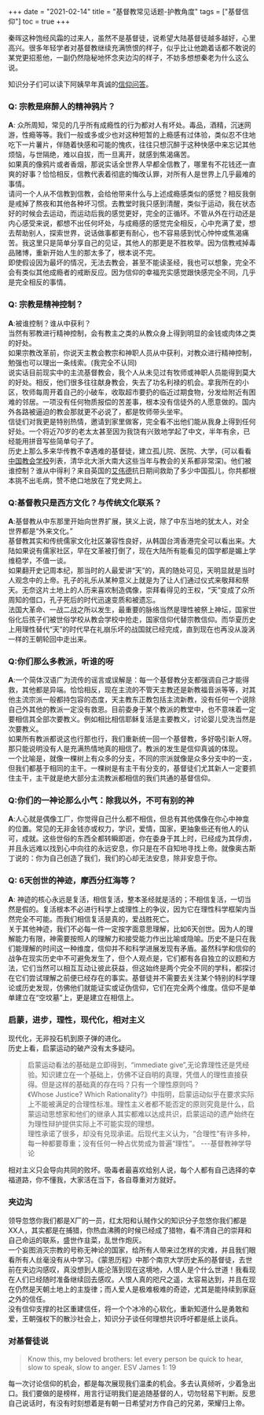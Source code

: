 +++ 
date = "2021-02-14"
title = "基督教常见话题-护教角度"
tags = ["基督信仰"]
toc = true
+++

秦晖这种饱经风霜的过来人，虽然不是基督徒，说希望大陆基督徒越多越好，心里高兴。很多年轻学者对基督教继续充满愤恨的样子，似乎比让他跪着话都不敢说的某党更招惹他，一副仍然隐秘地怀念夹边沟的样子，不妨多想想秦老为什么这么说。

知识分子们可以读下阿姨早年真诚的[信仰问答](https://liuzhongjing.medium.com/%E9%97%9C%E6%96%BC%E4%BF%A1%E4%BB%B0%E7%9A%84%E8%8B%A5%E5%B9%B2%E7%AD%94%E5%95%8F-e64ab8c645d)。

### **Q: 宗教是麻醉人的精神鸦片？**  
**A**: 众所周知，常见的几乎所有成瘾性的行为都对人有坏处。毒品，酒精，沉迷网游，性瘾等等。我们一般或多或少也对这种短暂的上瘾感有过体验，类似忍不住地吃下一片薯片，伴随着快感和可能的愧疚，往往只想沉醉于这种快感中来忘记其他烦恼，与世隔绝，难以自拔，而一旦离开，就感到焦渴痛苦。  
如果真的像鸦片或者香烟，那说实话全世界人早都全信教了，哪里有不花钱还一直爽的好事？恰恰相反，信教代表着彻底的悔改认罪，对所有人是世界上几乎最难的事情。  
请问一个人从不信教到信教，会给他带来什么与上述成瘾感类似的感觉？相反我倒是戒掉了熬夜和其他各种坏习惯。去教堂时我只感到清醒，类似于运动，我在状态好的时候会去运动，而运动后我的感觉更好，完全的正循环。不管从外在行动还是内心感受来说，都想不出任何坏处，与成瘾感的感觉完全相反，心中充满了爱，想去帮助别人，探索世界，说话做事都更有耐心，也不容易感到忧心忡忡或焦渴痛苦。我这里只是简单分享自己的见证，其他人的那更是不胜枚举。因为信教戒掉毒品赌博，重新开始人生的那太多了，根本说不完。  
即使假设因为最坏的情况，无法去教会，甚至不能读圣经，我也可以想象，完全不会有类似其他成瘾者的戒断反应。因为信仰的幸福充实感觉跟快感完全不同，几乎是完全相反的事情。
### **Q: 宗教是精神控制？**  
**A**:被谁控制？谁从中获利？   
当然有邪教进行精神控制，会有教主之类的从教众身上得到明显的金钱或肉体之类的好处。  
如果宗教改革前，你说天主教会教宗和神职人员从中获利，对教众进行精神控制，勉强也可以理出一条线索。(我完全不认同)  
说实话目前现实中的主流基督教会，我个人从未见过有牧师或神职人员能得到莫大的好处。相反，他们很多往往献身教会，失去了功名利禄的机会。拿我所在的小区，牧师每周开着自己的小破车，收取超市要扔的临近过期食物，分发给附近有困难的邻居。一项没有任何物质报偿的苦差事，根本没有信徒外的人愿意做的。国内外各路被逼迫的教会那就更不必说了，都是牧师带头坐牢。  
信徒们对我更是特别热情，邀请到家里做客，完全看不出他们能从我身上得到任何好处。一个将近70岁的老太太甚至因为我饶有兴致地学起了中文，半年有余，已经能用拼音写些简单句子了。  
历史上那么多来华传教不幸遇难的基督徒，建立孤儿院、医院、大学，(可以看看[中国教会学校](https://zh.wikipedia.org/wiki/%E4%B8%AD%E5%9C%8B%E6%95%99%E6%9C%83%E5%AD%B8%E6%A0%A1%E5%88%97%E8%A1%A8)列表，清华北大浙大南大这些当年与教会的关系都非常深)。他们被谁控制？谁从中得利？来自英国的[艾伟德](https://zh.wikipedia.org/wiki/%E6%A0%BC%E6%8B%89%E8%92%82%E4%B8%9D%C2%B7%E8%89%BE%E4%BC%9F%E5%BE%B7)抗日期间救助了多少中国孤儿，你共都根本挑不出毛病，赞不绝口地放在了党史网上。

### **Q:基督教只是西方文化？与传统文化联系？**  
**A**:基督教从中东那里开始向世界扩展，狭义上说，除了中东当地的犹太人，对全世界都是“外来文化。”  
基督教其实和传统儒家文化社区兼容性良好，从韩国台湾香港完全可以看出来。大陆如果说有儒家社区，早在文革被打倒了，现在大陆所有能看见的国学都是媚上学维稳学，不值一谈。  
如果翻开史记周本纪，那当时的人最爱讲“天”的，真的随处可见，天明显就是当时人观念中的上帝。孔子的礼乐从某种意义上就是为了让人们通过仪式来敬拜和祭天。无奈这片土地上的人历来喜欢制造偶像，崇拜看得见的王权，“天”变成了众所周知的借口，孔子死后的时代迅速变质和被遗忘。  
法国大革命、一战二战之所以发生，最重要的脉络当然是理性被祭上神坛，国家世俗化后孩子们被世俗学校从教会学校中抢走，国家信仰代替宗教信仰。而华夏历史上用理性替代“天”的时代早在礼崩乐坏的战国就已经完成，直到现在也再没从漩涡一样的王朝轮回中走出来。

### **Q:你们那么多教派，听谁的呀**  
**A**:一个简体汉语广为流传的谣言或误解是：每一个基督教分支都强调自己才能得救，其他都是异端。恰恰相反，现在主流的不管天主教还是新教福音派等等，对其他主流宗派一般都持包容的态度，天主教东正教包括主流新教，没有任何一个说除自己外其他的教派一定没有救恩。目前委身于某个教派的教堂中，也不意味着一定要相信其全部次要教义。例如相比相信耶稣复活是主要教义，讨论婴儿受洗当然是次要教义。  
如果所有教派都说这也行那也行，我们重新统一回一个基督教，多好吸引新人呀。那只能说明没有人是充满热情地真的相信了。教派的发生是信仰真诚的体现。  
一个比喻是，就像一棵树上有众多的分支，不同的宗派就像是众多分支中的一支，但我们都基于相同的主干。一棵树是有主干有分支的，基督徒们尤其新人一定要抓住主干，主干就是绝大部分主流教派都相信的我们共通的基督信仰。

### **Q:你们的一神论那么小气：除我以外，不可有别的神**  
**A**:人心就是偶像工厂，你觉得自己什么都不相信，但总有其他偶像在你心中神龛的位置。常见的无非金钱亦或权力，学识，爱情，国家，更抽象些还有他人的认可，成就。这些世俗的东西全都转瞬即逝，你在委身于其上时，已经成为其俘虏，并且永远难以找到心中向往的永远安息，你只是在不自知地寻找上帝。就像奥古斯丁说的：你为自己创造了我们，我们的心却无法安息，除非安息于你。 

### **Q: 6天创世的神迹，摩西分红海等？**  
**A**: 神迹的核心永远是复活，相信复活，整本圣经就是活的；不相信复活，一切当然是假的。复活根本不必进行科学上或理性上的争议，因为它在理性科学框架内当然完全不可能。而我们相信复活是真的，爱战胜死亡。  
关于其他神迹，我们不必每一件一定按字面意思理解，比如6天创世。因为人的理解能力有限，神需要按照人的理解力和接受能力作出比喻或隐喻。历史不是只在我们能理解的时间这一种维度，信仰并不和科学进展发现有矛盾。虽然科学和信仰的战争在现实历史中不可避免发生了，但个人观点是，它们都有各自独立的议题和方法，它们当然可以相互互动让彼此获益，但这始终是两个完全不同的学科，都探讨在它们尝试理解之前便已经存在的事实。基督徒并不需要去关注某个特别的科学理论或历史发现，仿佛他们就能证实或证伪信仰，它们在完全两个维度。信仰不是单单建立在“空坟墓”上，更是建立在相信上。

### **启蒙，进步，理性，现代化，相对主义**  
现代化，无非投石机到原子弹的进化。  
历史上看，启蒙运动的破产没有太多疑问。
> 启蒙运动看法的基础是立即得到，“immediate give”,无论靠理性还是凭经验。知识建立在一个基础上，仿佛不证自明的真理，凭借人的理性直接获得。但是这样的基础真的存在吗？只有一个理性原则吗？  
> 《Whose Justice? Which Rationality?》中指明，启蒙运动似乎在要求实际上不能被满足的合理性标准。理性主义者都不能否定的原则究竟是什么，启蒙运动思想家和他们的继承人其实都难以达成共识，启蒙运动的遗产始终在为理性辩护提供实际上不可能实现的理想。  
> 理性承诺了很多，却没有兑现承诺。后现代主义认为，“合理性”有许多种，每一种都要尊重；没有任何一种占优势成为普遍“理性”。  ---基督教神学导论

相对主义只会导向共同的败坏。吸毒者最喜欢给别人说，每个人都有自己选择的幸福道路，你不懂我，大家活在当下，各自尊重对方就好。
### **夹边沟**  
领导忽悠你我们都是X厂的一员，红太阳和认贼作父的知识分子忽悠你我们都是XX人，其实都是在捕猎，你热血沸腾的时候已经成了猎物，看不清自己的崇拜和自己命运的联系，盛世作韭菜，乱世作炮灰。  
一个妄图消灭宗教的号称无神论的国家，给所有人带来过怎样的灾难，并且我们眼看所有人丝毫没有从中学习。《蒙恩历程》中那个南京大学历史系的基督徒，去世前在夹边沟感叹，真没想到人能沦落到现在这境地，人恨人是个什么世道！我看现在人们已经随时准备继续回去感叹。人恨人真的咫尺之遥，太容易达到，并且在现在仍然是天朝土地上的主旋律；而人爱人是极难极难的奇迹，尤其是能持续到家庭之外的信任。  
没有信仰支撑的社区重建信任，将一个个冰冷的心软化，重新知道什么是勇敢和爱，王朝强权下的散沙社会上，知识分子谈任何理想共识呼吁都是纸上谈兵。

### **对基督徒说**  
> Know this, my beloved brothers: let every person be quick to hear, slow to speak, slow to anger. ESV James 1: 19 

每一次讨论信仰的机会，都是每次展现我们温柔的机会。多去认真倾听，少着急出口。我们要做的是榜样，用言行证明我们是追随基督的人，切勿轻易下判断。反思自己说话时，有没有时刻想着是有朝一日希望对方作自己的兄弟，荣耀归上帝。